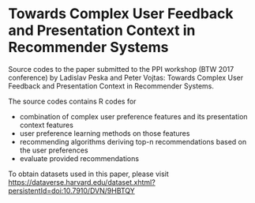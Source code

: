 # Towards Complex User Feedback and Presentation Context in Recommender Systems
Source codes to the paper submitted to the PPI workshop (BTW 2017 conference) by Ladislav Peska and Peter Vojtas: Towards Complex User Feedback and Presentation Context in Recommender Systems.

The source codes contains R codes for
- combination of complex user preference features and its presentation context features
- user preference learning methods on those features
- recommending algorithms deriving top-n recommendations based on the user preferences
- evaluate provided recommendations

To obtain datasets used in this paper, please visit
https://dataverse.harvard.edu/dataset.xhtml?persistentId=doi:10.7910/DVN/9HBTQY

